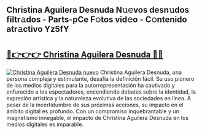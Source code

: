 ## Christina Aguilera Desnuda N𝚞𝚎vos desn𝚞dos filtr𝚊dos - Parts-pCe F𝚘tos vid𝚎o - C𝚘ntenido atr𝚊ctivo Yz5fY

# <h2><a href="http://mb68clv.tromn.icu/?c=Christina+Aguilera+Desnuda">🔗👉👉👉 Christina Aguilera Desnuda 🔗🔗</a></h2>

[![Christina Aguilera Desnuda nuevo](https://i.imgur.com/pEAQMta.gif)](http://mb68clv.tromn.icu/?c=Christina+Aguilera+Desnuda)
Christina Aguilera Desnuda, una persona compleja y estimulante, desafía la definición fácil. Su uso pionero de los medios digitales para la autorrepresentación ha cautivado y enfurecido a los espectadores, encendiendo debates sobre la identidad, la expresión artística y la naturaleza evolutiva de las sociedades en línea. A pesar de la incertidumbre de sus próximas acciones, su impacto en el ámbito digital es profundo. Con un compromiso inquebrantable y un magnetismo innegable, el impacto de Christina Aguilera Desnuda en los medios digitales es imparable.
